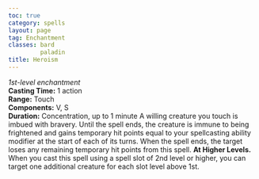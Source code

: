 ```yaml
---
toc: true
category: spells
layout: page
tag: Enchantment
classes: bard
         paladin
title: Heroism 
---
```

_1st-level enchantment_    
**Casting Time:** 1 action    
**Range:** Touch    
**Components:** V, S    
**Duration:** Concentration, up to 1 minute 
A willing creature you touch is imbued with bravery. Until the spell ends, the creature is immune to being frightened and gains temporary hit points equal to your spellcasting ability modifier at the start of each of its turns. When the spell ends, the target loses any remaining temporary hit points from this spell. 
**At Higher Levels.** When you cast this spell using a spell slot of 2nd level or higher, you can target one additional creature for each slot level above 1st. 